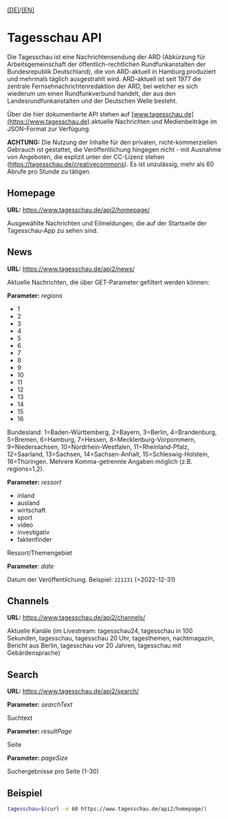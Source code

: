 [[DE]](README.md)/[[EN]](README_en.md)

# Tagesschau API

Die Tagesschau ist eine Nachrichtensendung der ARD (Abkürzung für Arbeitsgemeinschaft der öffentlich-rechtlichen Rundfunkanstalten der Bundesrepublik Deutschland), die von ARD-aktuell in Hamburg produziert und mehrmals täglich ausgestrahlt wird. ARD-aktuell ist seit 1977 die zentrale Fernsehnachrichtenredaktion der ARD, bei welcher es sich wiederum um einen Rundfunkverbund handelt, der aus den Landesrundfunkanstalten und der Deutschen Welle besteht. 

Über die hier dokumentierte API stehen auf [www.tagesschau.de](https://www.tagesschau.de) aktuelle Nachrichten und Medienbeiträge im JSON-Format zur Verfügung.

**ACHTUNG:** Die Nutzung der Inhalte für den privaten, nicht-kommerziellen Gebrauch ist gestattet, die Veröffentlichung hingegen nicht - mit Ausnahme von Angeboten, die explizit unter der CC-Lizenz stehen (https://tagesschau.de/creativecommons). Es ist unzulässig, mehr als 60 Abrufe pro Stunde zu tätigen.


## Homepage

**URL:** https://www.tagesschau.de/api2/homepage/

Ausgewählte Nachrichten und Eilmeldungen, die auf der Startseite der Tagesschau-App zu sehen sind.


## News

**URL:** https://www.tagesschau.de/api2/news/

Aktuelle Nachrichten, die über GET-Parameter gefiltert werden können:

**Parameter:** *regions* 
- 1
- 2
- 3
- 4
- 5
- 6
- 7
- 8
- 9
- 10
- 11
- 12
- 13
- 14
- 15
- 16

Bundesland: 1=Baden-Württemberg, 2=Bayern, 3=Berlin, 4=Brandenburg, 5=Bremen, 6=Hamburg, 7=Hessen, 8=Mecklenburg-Vorpommern, 9=Niedersachsen, 10=Nordrhein-Westfalen, 11=Rheinland-Pfalz, 12=Saarland, 13=Sachsen, 14=Sachsen-Anhalt, 15=Schleswig-Holstein, 16=Thüringen. Mehrere Komma-getrennte Angaben möglich (z.B. regions=1,2).


**Parameter:** *ressort*

- inland
- ausland
- wirtschaft
- sport	
- video
- investigativ
- faktenfinder

Ressort/Themengebiet

**Parameter**: *date*

Datum der Veröffentlichung. Beispiel: `221231` (=2022-12-31)


## Channels

**URL:** https://www.tagesschau.de/api2/channels/

Aktuelle Kanäle (im Livestream: tagesschau24, tagesschau in 100 Sekunden, tagesschau, tagesschau 20 Uhr, tagesthemen, nachtmagazin, Bericht aus Berlin, tagesschau vor 20 Jahren, tagesschau mit Gebärdensprache)


## Search

**URL:** https://www.tagesschau.de/api2/search/


**Parameter:** *searchText* 

Suchtext


**Parameter:** *resultPage* 

Seite


**Parameter:** *pageSize* 

Suchergebnisse pro Seite (1-30)


## Beispiel

```bash
tagesschau=$(curl -m 60 https://www.tagesschau.de/api2/homepage/)
```
